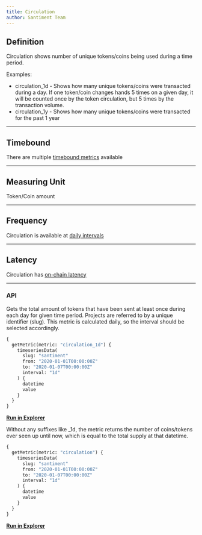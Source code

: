 ```yaml
---
title: Circulation
author: Santiment Team
---
```


## Definition

Circulation shows number of unique tokens/coins being used during a time period.

Examples:

- circulation_1d - Shows how many unique tokens/coins were transacted during a day. If one token/coin changes hands 5 times on a given day, it will be counted once by the token circulation, but 5 times by the transaction volume.
- circulation_1y - Shows how many unique tokens/coins were transacted for the past 1 year

---

## Timebound

There are multiple [timebound metrics](/metrics/details/timebound) available

---

## Measuring Unit

Token/Coin amount

---

## Frequency

Circulation is available at [daily intervals](/metrics/details/frequency#daily-frequency)

---

## Latency

Circulation has [on-chain latency](/metrics/details/latency#on-chain-latency)

---

### API

Gets the total amount of tokens that have been sent at least once during each day for given time period. Projects are referred to by a unique identifier (slug).
This metric is calculated daily, so the interval should be selected accordingly.

```graphql
{
  getMetric(metric: "circulation_1d") {
    timeseriesData(
      slug: "santiment"
      from: "2020-01-01T00:00:00Z"
      to: "2020-01-07T00:00:00Z"
      interval: "1d"
    ) {
      datetime
      value
    }
  }
}
```

**[Run in Explorer](<https://api.santiment.net/graphiql?variables=&query=%7B%0A%20%20getMetric(metric%3A%20%22circulation_1d%22)%20%7B%0A%20%20%20%20timeseriesData(%0A%20%20%20%20%20%20slug%3A%20%22santiment%22%0A%20%20%20%20%20%20from%3A%20%222020-01-01T00%3A00%3A00Z%22%0A%20%20%20%20%20%20to%3A%20%222020-01-07T00%3A00%3A00Z%22%0A%20%20%20%20%20%20interval%3A%20%221d%22)%20%7B%0A%20%20%20%20%20%20%20%20datetime%0A%20%20%20%20%20%20%20%20value%0A%20%20%20%20%7D%0A%20%20%7D%0A%7D%0A>)**

Without any suffixes like \_1d, the metric returns the number of coins/tokens ever seen up until now, which is equal to the total supply at that datetime.

```graphql
{
  getMetric(metric: "circulation") {
    timeseriesData(
      slug: "santiment"
      from: "2020-01-01T00:00:00Z"
      to: "2020-01-07T00:00:00Z"
      interval: "1d"
    ) {
      datetime
      value
    }
  }
}
```

**[Run in Explorer](<https://api.santiment.net/graphiql?variables=&query=%7B%0A%20%20getMetric(metric%3A%20%22circulation%22)%20%7B%0A%20%20%20%20timeseriesData(%0A%20%20%20%20%20%20slug%3A%20%22santiment%22%0A%20%20%20%20%20%20from%3A%20%222020-01-01T00%3A00%3A00Z%22%0A%20%20%20%20%20%20to%3A%20%222020-01-07T00%3A00%3A00Z%22%0A%20%20%20%20%20%20interval%3A%20%221d%22)%20%7B%0A%20%20%20%20%20%20%20%20datetime%0A%20%20%20%20%20%20%20%20value%0A%20%20%20%20%7D%0A%20%20%7D%0A%7D%0A>)**
